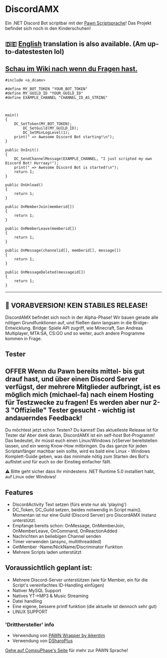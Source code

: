 # DiscordAMX

Ein .NET Discord Bot scriptbar mit der [Pawn Scriptsprache](https://github.com/pawn-lang)! Das Projekt befindet sich noch in den Kinderschuhen!

## :de: [English](https://github.com/michael-fa/DiscordAMX/blob/master/readme.md) translation is also available. (Am up-to-datestesten lol)
## [Schau im Wiki nach wenn du Fragen hast.](https://github.com/michael-fa/DiscordAMX/wiki)
```
#include <a_dcamx>

#define MY_BOT_TOKEN "YOUR_BOT_TOKEN"
#define MY_GUILD_ID "YOUR_GUILD_ID"
#define EXAMPLE_CHANNEL "CHANNEL_ID_AS_STRING"



main()
{
	DC_SetToken(MY_BOT_TOKEN);
        DC_SetGuild(MY_GUILD_ID);
        DC_SetMinLogLevel(1);
	print(" => Awesome Discord Bot starting!\n");
}

public OnInit()
{
	DC_SendChannelMessage(EXAMPLE_CHANNEL, "I just scripted my own Discord Bot! Hurraay!");
	print(" => Awesome Discord Bot is started!\n");
	return 1;
}

public OnUnload()
{
    return 1;
}

public OnMemberJoin(memberid[])
{
    return 1;
}

public OnMemberLeave(memberid[])
{
    return 1;
}

public OnMessage(channelid[], memberid[], message[])
{
    return 1;
}

public OnMessageDeleted(messageid[])
{
    return 1;
}
```

---

## :construction: VORABVERSION! KEIN STABILES RELEASE!
DiscordAMX befindet sich noch in der Alpha-Phase! Wir bauen gerade alle nötigen Grundfunktionen auf, und fließen dann langsam in die Bridge-Entwicklung.
Bridge: Spiele API zugriff, wie Minecraft, San Andreas Multiplayer, MTA:SA, CS:GO und so weiter, auch andere Programme kommen in Frage.

## Tester
## **OFFER** Wenn du Pawn bereits mittel- bis gut drauf hast, und über einen Discord Server verfügst, der mehrere Mitglieder aufbringt, ist es möglich mich (michael-fa) nach einem Hosting für Testzwecke zu fragen! Es werden aber nur 2-3 "Offizielle" Tester gesucht - wichtig ist andauerndes Feedback!

Du möchtest jetzt schon Testen? Du kannst! Das aktuelleste Release ist für Tester da! Aber denk daran, DiscordAMX ist ein self-host Bot-Programm!
Das bedeutet, ihr müsst euch einen Linux/Windows (v)Server bereitstellen lassen, und ein wenig Know-How mitbringen.
Da das ganze für jeden Scriptanfänger machbar sein sollte, wird es bald eine Linux - Windows Komplett-Guide geben, was das minimale nötig zum Starten des Bot's auflistet und für euch so der Einstieg einfacher fällt.

⚠️ Bitte geht sicher dass ihr mindestens .NET Runtime 5.0 installiert habt, auf Linux oder Windows!


## Features
* DiscordActivity Text setzen (fürs erste nur als 'playing')  
* DC_Token, DC_Guild setzen, beides notwendig in Script main(). Momentan ist nur eine Guild (Discord Server) pro DiscordAMX Instanz unterstützt.
* Empfange bereits schon: OnMessage, OnMemberJoin, OnMemberLeave, OnCommand, OnReactionAdded
* Nachrichten an beliebigen Channel senden
* Timer verwenden (ansync, multithreadded)
* GetMember -Name/NickName/Discriminator Funktion
* Mehrere Scripts laden unterstützt


## Voraussichtlich geplant ist:
* Mehrere Discord-Server unterstützen (wie für Member, ein für die Script's vereinfachtes ID-Handling einfügen)
* Nativer MySQL Support
* Natives YT->MP3 & Music Streaming
* Datei handling
* Eine eigene, bessere printf  funktion (die aktuelle ist dennoch sehr gut)
* LINUX SUPPORT

### 'Dritthersteller' info
* Verwendung von [PAWN Wrapper by ikkentim](https://github.com/ikkentim/AMXWrapper)
* Verwendung von [DSharpPlus](https://github.com/DSharpPlus/DSharpPlus)


[Gehe auf CompuPhase's Seite](https://www.compuphase.com/pawn/pawn.htm) für mehr zur PAWN Sprache!
